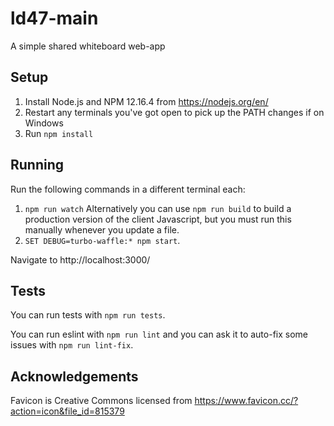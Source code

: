 # ld47-main

A simple shared whiteboard web-app

## Setup

1. Install Node.js and NPM 12.16.4 from https://nodejs.org/en/
2. Restart any terminals you've got open to pick up the PATH changes if on Windows
3. Run `npm install`

## Running

Run the following commands in a different terminal each:
1. `npm run watch`
Alternatively you can use `npm run build` to build a production version of the client Javascript, but
you must run this manually whenever you update a file.
2. `SET DEBUG=turbo-waffle:* npm start`.

Navigate to http://localhost:3000/

## Tests

You can run tests with `npm run tests`.

You can run eslint with `npm run lint` and you can ask it to auto-fix some issues with `npm run lint-fix`.

## Acknowledgements

Favicon is Creative Commons licensed from https://www.favicon.cc/?action=icon&file_id=815379
